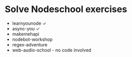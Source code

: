 # Solve Nodeschool exercises

* learnyounode ✓
* async-you ✓
* makemehapi
* nodebot-workshop
* regex-adventure
* web-audio-school - no code involved